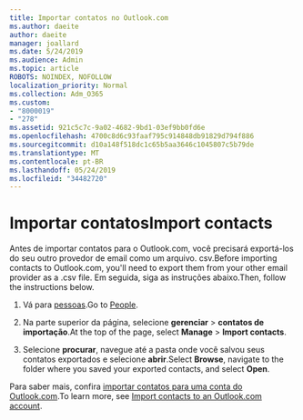 ```yaml
---
title: Importar contatos no Outlook.com
ms.author: daeite
author: daeite
manager: joallard
ms.date: 5/24/2019
ms.audience: Admin
ms.topic: article
ROBOTS: NOINDEX, NOFOLLOW
localization_priority: Normal
ms.collection: Adm_O365
ms.custom:
- "8000019"
- "278"
ms.assetid: 921c5c7c-9a02-4682-9bd1-03ef9bb0fd6e
ms.openlocfilehash: 4700c8d6c93faaf795c914848db91829d794f886
ms.sourcegitcommit: d10a148f518dc1c65b5aa3646c1045807c5b79de
ms.translationtype: MT
ms.contentlocale: pt-BR
ms.lasthandoff: 05/24/2019
ms.locfileid: "34482720"
---
```

# <a name="import-contacts"></a><span data-ttu-id="6fa7d-102">Importar contatos</span><span class="sxs-lookup"><span data-stu-id="6fa7d-102">Import contacts</span></span>

<span data-ttu-id="6fa7d-103">Antes de importar contatos para o Outlook.com, você precisará exportá-los do seu outro provedor de email como um arquivo. csv.</span><span class="sxs-lookup"><span data-stu-id="6fa7d-103">Before importing contacts to Outlook.com, you'll need to export them from your other email provider as a .csv file.</span></span> <span data-ttu-id="6fa7d-104">Em seguida, siga as instruções abaixo.</span><span class="sxs-lookup"><span data-stu-id="6fa7d-104">Then, follow the instructions below.</span></span>
  
1. <span data-ttu-id="6fa7d-105">Vá para [pessoas](https://outlook.live.com/people/).</span><span class="sxs-lookup"><span data-stu-id="6fa7d-105">Go to [People](https://outlook.live.com/people/).</span></span>

2. <span data-ttu-id="6fa7d-106">Na parte superior da página, selecione **gerenciar** \> **contatos de importação**.</span><span class="sxs-lookup"><span data-stu-id="6fa7d-106">At the top of the page, select **Manage** \> **Import contacts**.</span></span>

3. <span data-ttu-id="6fa7d-107">Selecione **procurar**, navegue até a pasta onde você salvou seus contatos exportados e selecione **abrir**.</span><span class="sxs-lookup"><span data-stu-id="6fa7d-107">Select **Browse**, navigate to the folder where you saved your exported contacts, and select **Open**.</span></span>

<span data-ttu-id="6fa7d-108">Para saber mais, confira [importar contatos para uma conta do Outlook.com](https://go.microsoft.com/fwlink/p/?linkid=873136).</span><span class="sxs-lookup"><span data-stu-id="6fa7d-108">To learn more, see [Import contacts to an Outlook.com account](https://go.microsoft.com/fwlink/p/?linkid=873136).</span></span>
